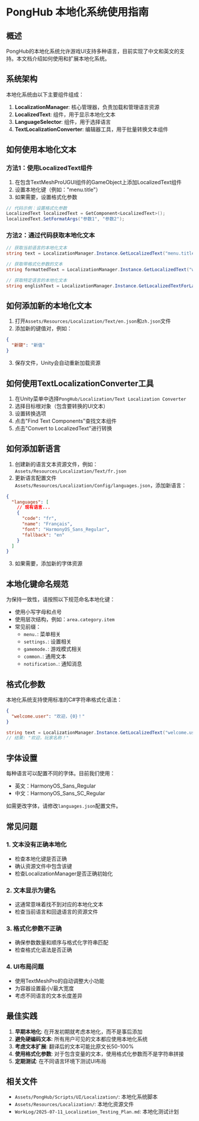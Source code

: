 # PongHub 本地化系统使用指南

## 概述

PongHub的本地化系统允许游戏UI支持多种语言，目前实现了中文和英文的支持。本文档介绍如何使用和扩展本地化系统。

## 系统架构

本地化系统由以下主要组件组成：

1. **LocalizationManager**: 核心管理器，负责加载和管理语言资源
2. **LocalizedText**: 组件，用于显示本地化文本
3. **LanguageSelector**: 组件，用于选择语言
4. **TextLocalizationConverter**: 编辑器工具，用于批量转换文本组件

## 如何使用本地化文本

### 方法1：使用LocalizedText组件

1. 在包含TextMeshProUGUI组件的GameObject上添加LocalizedText组件
2. 设置本地化键（例如："menu.title"）
3. 如果需要，设置格式化参数

```csharp
// 代码示例：设置格式化参数
LocalizedText localizedText = GetComponent<LocalizedText>();
localizedText.SetFormatArgs("参数1", "参数2");
```

### 方法2：通过代码获取本地化文本

```csharp
// 获取当前语言的本地化文本
string text = LocalizationManager.Instance.GetLocalizedText("menu.title");

// 获取带格式化参数的文本
string formattedText = LocalizationManager.Instance.GetLocalizedText("welcome.user", "玩家名称");

// 获取特定语言的本地化文本
string englishText = LocalizationManager.Instance.GetLocalizedTextForLanguage("menu.title", "en");
```

## 如何添加新的本地化文本

1. 打开`Assets/Resources/Localization/Text/en.json`和`zh.json`文件
2. 添加新的键值对，例如：

```json
{
  "新键": "新值"
}
```

3. 保存文件，Unity会自动重新加载资源

## 如何使用TextLocalizationConverter工具

1. 在Unity菜单中选择`PongHub/Localization/Text Localization Converter`
2. 选择目标根对象（包含要转换的UI文本）
3. 设置转换选项
4. 点击"Find Text Components"查找文本组件
5. 点击"Convert to LocalizedText"进行转换

## 如何添加新语言

1. 创建新的语言文本资源文件，例如：`Assets/Resources/Localization/Text/fr.json`
2. 更新语言配置文件`Assets/Resources/Localization/Config/languages.json`，添加新语言：

```json
{
  "languages": [
    // 现有语言...
    {
      "code": "fr",
      "name": "Français",
      "font": "HarmonyOS_Sans_Regular",
      "fallback": "en"
    }
  ]
}
```

3. 如果需要，添加新的字体资源

## 本地化键命名规范

为保持一致性，请按照以下规范命名本地化键：

- 使用小写字母和点号
- 使用层次结构，例如：`area.category.item`
- 常见前缀：
  - `menu.`: 菜单相关
  - `settings.`: 设置相关
  - `gamemode.`: 游戏模式相关
  - `common.`: 通用文本
  - `notification.`: 通知消息

## 格式化参数

本地化系统支持使用标准的C#字符串格式化语法：

```json
{
  "welcome.user": "欢迎，{0}！"
}
```

```csharp
string text = LocalizationManager.Instance.GetLocalizedText("welcome.user", "玩家名称");
// 结果: "欢迎，玩家名称！"
```

## 字体设置

每种语言可以配置不同的字体。目前我们使用：

- 英文：HarmonyOS_Sans_Regular
- 中文：HarmonyOS_Sans_SC_Regular

如需更改字体，请修改`languages.json`配置文件。

## 常见问题

### 1. 文本没有正确本地化

- 检查本地化键是否正确
- 确认资源文件中包含该键
- 检查LocalizationManager是否正确初始化

### 2. 文本显示为键名

- 这通常意味着找不到对应的本地化文本
- 检查当前语言和回退语言的资源文件

### 3. 格式化参数不正确

- 确保参数数量和顺序与格式化字符串匹配
- 检查格式化语法是否正确

### 4. UI布局问题

- 使用TextMeshPro的自动调整大小功能
- 为容器设置最小/最大宽度
- 考虑不同语言的文本长度差异

## 最佳实践

1. **早期本地化**: 在开发初期就考虑本地化，而不是事后添加
2. **避免硬编码文本**: 所有用户可见的文本都应使用本地化系统
3. **考虑文本扩展**: 翻译后的文本可能比原文长50-100%
4. **使用格式化参数**: 对于包含变量的文本，使用格式化参数而不是字符串拼接
5. **定期测试**: 在不同语言环境下测试UI布局

## 相关文件

- `Assets/PongHub/Scripts/UI/Localization/`: 本地化系统脚本
- `Assets/Resources/Localization/`: 本地化资源文件
- `WorkLog/2025-07-11_Localization_Testing_Plan.md`: 本地化测试计划